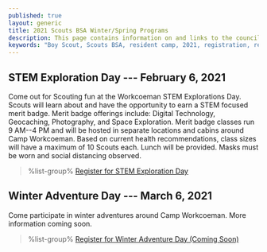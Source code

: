 ```yaml
---
published: true
layout: generic
title: 2021 Scouts BSA Winter/Spring Programs
description: This page contains information on and links to the council website to register for winter/spring 2021 programs at Camp Workcoeman.
keywords: "Boy Scout, Scouts BSA, resident camp, 2021, registration, reservation, winter/spring programs"
---
```


## STEM Exploration Day --- February 6, 2021

Come out for Scouting fun at the Workcoeman STEM Explorations Day. Scouts will learn about and have the opportunity to earn a STEM focused merit badge. Merit badge offerings include: Digital Technology, Geocaching, Photography, and Space Exploration. Merit badge classes run 9 AM--4 PM and will be hosted in separate locations and cabins around Camp Workcoeman. Based on current health recommendations, class sizes will have a maximum of 10 Scouts each. Lunch will be provided. Masks must be worn and social distancing observed.

> %list-group%
> <a href="https://scoutingevent.com/066-43408" class="list-group-item">Register for STEM Exploration Day</a>

## Winter Adventure Day --- March 6, 2021

Come participate in winter adventures around Camp Workcoeman. More information coming soon.

> %list-group%
> <a href="https://scoutingevent.com/066" class="list-group-item">Register for Winter Adventure Day (Coming Soon)</a>

